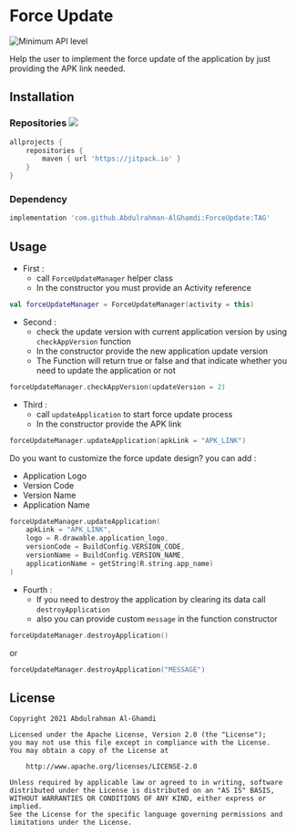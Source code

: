 # Force Update

![Minimum API level](https://img.shields.io/badge/API-23+-yellow)

Help the user to implement the force update of the application by just providing the APK link needed.

## Installation

### Repositories [![](https://jitpack.io/v/Abdulrahman-AlGhamdi/ForceUpdate.svg)](https://jitpack.io/#Abdulrahman-AlGhamdi/ForceUpdate)

```groovy
allprojects {
    repositories {
        maven { url 'https://jitpack.io' }
    }
}
```
### Dependency
```groovy
implementation 'com.github.Abdulrahman-AlGhamdi:ForceUpdate:TAG'
```

## Usage

* First  : 
    * call `ForceUpdateManager` helper class
    * In the constructor you must provide an Activity reference

```kotlin
val forceUpdateManager = ForceUpdateManager(activity = this)
```

* Second : 
    * check the update version with current application version by using `checkAppVersion` function
    * In the constructor provide the new application update version
    * The Function will return true or false and that indicate whether you need to update the application or not

```kotlin
forceUpdateManager.checkAppVersion(updateVersion = 2)
```

* Third  : 
    * call `updateApplication` to start force update process
    * In the constructor provide the APK link

```kotlin
forceUpdateManager.updateApplication(apkLink = "APK_LINK")
```

Do you want to customize the force update design? you can add :
   * Application Logo
   * Version Code
   * Version Name
   * Application Name

```kotlin
forceUpdateManager.updateApplication(
    apkLink = "APK_LINK",
    logo = R.drawable.application_logo,
    versionCode = BuildConfig.VERSION_CODE,
    versionName = BuildConfig.VERSION_NAME,
    applicationName = getString(R.string.app_name)
)
```

* Fourth :
    * If you need to destroy the application by clearing its data call `destroyApplication`
    * also you can provide custom `message` in the function constructor

```kotlin
forceUpdateManager.destroyApplication()
```
or
```kotlin
forceUpdateManager.destroyApplication("MESSAGE")
```

## License

```
Copyright 2021 Abdulrahman Al-Ghamdi

Licensed under the Apache License, Version 2.0 (the "License");
you may not use this file except in compliance with the License.
You may obtain a copy of the License at

    http://www.apache.org/licenses/LICENSE-2.0

Unless required by applicable law or agreed to in writing, software
distributed under the License is distributed on an "AS IS" BASIS,
WITHOUT WARRANTIES OR CONDITIONS OF ANY KIND, either express or implied.
See the License for the specific language governing permissions and
limitations under the License.
```